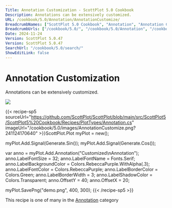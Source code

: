 ```yaml
---
Title: Annotation Customization - ScottPlot 5.0 Cookbook
Description: Annotations can be extensively customized.
URL: /cookbook/5.0/Annotation/AnnotationCustomize/
BreadcrumbNames: ["ScottPlot 5.0 Cookbook", "Annotation", "Annotation Customization"]
BreadcrumbUrls: ["/cookbook/5.0/", "/cookbook/5.0/Annotation", "/cookbook/5.0/Annotation/AnnotationCustomize"]
Date: 2024-11-24
Version: ScottPlot 5.0.47
Version: ScottPlot 5.0.47
SearchUrl: "/cookbook/5.0/search/"
ShowEditLink: false
---
```



<div class='d-flex align-items-center mt-5'>
<h1 class='me-2 text-dark my-0 border-0'>Annotation Customization</h1>
</div>

Annotations can be extensively customized.

[![](/cookbook/5.0/images/AnnotationCustomize.png?241124170640)](/cookbook/5.0/images/AnnotationCustomize.png?241124170640)

{{< recipe-sp5 sourceUrl="https://github.com/ScottPlot/ScottPlot/blob/main/src/ScottPlot5/ScottPlot5%20Cookbook/Recipes/PlotTypes/Annotation.cs" imageUrl="/cookbook/5.0/images/AnnotationCustomize.png?241124170640" >}}ScottPlot.Plot myPlot = new();

myPlot.Add.Signal(Generate.Sin());
myPlot.Add.Signal(Generate.Cos());

var anno = myPlot.Add.Annotation("Customized\nAnnotation");
anno.LabelFontSize = 32;
anno.LabelFontName = Fonts.Serif;
anno.LabelBackgroundColor = Colors.RebeccaPurple.WithAlpha(.3);
anno.LabelFontColor = Colors.RebeccaPurple;
anno.LabelBorderColor = Colors.Green;
anno.LabelBorderWidth = 3;
anno.LabelShadowColor = Colors.Transparent;
anno.OffsetY = 40;
anno.OffsetX = 20;

myPlot.SavePng("demo.png", 400, 300);
{{< /recipe-sp5 >}}

<div class='my-5 text-center'>This recipe is one of many in the <a href='/cookbook/5.0/Annotation'>Annotation</a> category</div>


